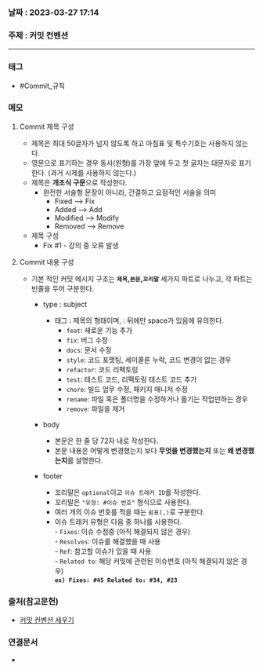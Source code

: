 ### 날짜 : 2023-03-27 17:14
### 주제 : 커밋 컨벤션
---
### 태그
* #Commit_규칙

### 메모
1. Commit 제목 구성
	* 제목은 최대 50글자가 넘지 않도록 하고 마침표 및 특수기호는 사용하지 않는다.
	* 영문으로 표기하는 경우 동사(원형)를 가장 앞에 두고 첫 글자는 대문자로 표기한다.
		(과거 시제를 사용하지 않는다.)
	* 제목은 **개조식 구문**으로 작성한다. 
		* 완전한 서술형 문장이 아니라, 간결하고 요점적인 서술을 의미
			* Fixed --> Fix
			* Added --> Add
			* Modified --> Modify
			* Removed --> Remove
	* 제목 구성
		 * Fix #1 - 강의 중 오류 발생
			
1. Commit 내용 구성
	* 기본 적인 커밋 메시지 구조는 **`제목`,`본문`,`꼬리말`** 세가지 파트로 나누고, 각 파트는 빈줄을 두어 구분한다.
		* type : subject
			* 태그 : 제목의 형태이며, : 뒤에만 space가 있음에 유의한다.
				-   `feat`: 새로운 기능 추가
				-   `fix`: 버그 수정
				-   `docs`: 문서 수정
				-   `style`: 코드 포맷팅, 세미콜론 누락, 코드 변경이 없는 경우
				-   `refactor`: 코드 리펙토링
				-   `test`: 테스트 코드, 리펙토링 테스트 코드 추가
				-   `chore`: 빌드 업무 수정, 패키지 매니저 수정
				-   `rename`: 파일 혹은 폴더명을 수정하거나 옮기는 작업만하는 경우
				*   `remove`: 파일을 제거
		* body 
			* 본문은 한 줄 당 72자 내로 작성한다.
			* 본문 내용은 어떻게 변경했는지 보다 **무엇을 변경했는지** 또는 **왜 변경했는지**를 설명한다.
			
		* footer
			* 꼬리말은 `optional`이고 `이슈 트래커 ID`를 작성한다.
			-  꼬리말은 `"유형: #이슈 번호"` 형식으로 사용한다.
			-  여러 개의 이슈 번호를 적을 때는 `쉼표(,)`로 구분한다.
			-  이슈 트래커 유형은 다음 중 하나를 사용한다.  
			    - `Fixes`: 이슈 수정중 (아직 해결되지 않은 경우)  
			    - `Resolves`: 이슈를 해결했을 때 사용  
			    - `Ref`: 참고할 이슈가 있을 때 사용  
			    - `Related to`: 해당 커밋에 관련된 이슈번호 (아직 해결되지 않은 경우)  
			    **`ex) Fixes: #45 Related to: #34, #23`**


### 출처(참고문헌)
-  [커밋 컨벤션 세우기](https://velog.io/@shin6403/Git-git-%EC%BB%A4%EB%B0%8B-%EC%BB%A8%EB%B2%A4%EC%85%98-%EC%84%A4%EC%A0%95%ED%95%98%EA%B8%B0)

### 연결문서
- 